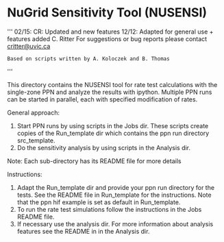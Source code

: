 NuGrid Sensitivity Tool (NUSENSI)
=======

'''
    02/15: CR: Updated and new features
    12/12: Adapted for general use + features added C. Ritter
    For suggestions or bug reports please contact critter@uvic.ca    
 
    Based on scripts written by A. Koloczek and B. Thomas 
'''

This directory contains the NUSENSI tool for
rate test calculations with the single-zone PPN and analyze
the results with ipython.
Multiple PPN runs can be started in parallel, each
with specified modification of rates.


General approach:

1. Start PPN runs by using scripts in the Jobs dir.
   These scripts create copies of the Run_template dir which contains the ppn run directory
   src_template.
2. Do the sensitivity analysis by using scripts in the Analysis dir.

Note: Each sub-directory has its README file for more details

Instructions:

1.
   Adapt the Run_template dir and provide your ppn run directory for the tests.
   See the README file in Run_template for the instructions. 
   Note that the ppn hif example is set as default in Run_template.
2. 
   To run the rate test simulations follow the instructions in the Jobs README file.
3. 
   If necessary use the analysis dir. For more information about analysis features see the README in
   in the Analysis dir. 



